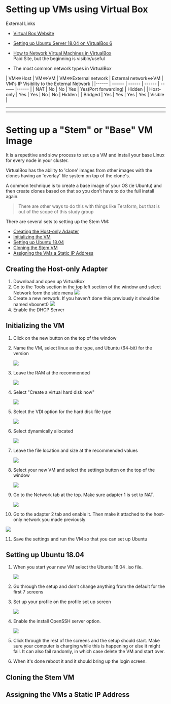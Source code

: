 # Setting up VMs using Virtual Box 

External Links
* [Virtual Box Website](https://www.virtualbox.org/)

* [Setting up Ubuntu Server 18.04 on VirtualBox 6](https://hadisinaee.github.io/posts/setting-up-vbox6/)


* [How to Network Virtual Machines in VirtualBox](https://study.com/academy/lesson/)<BR> Paid Site, but the beginning is visible/useful

* The most common network types in VirtualBox

| VM<=>Host | VM<=>VM | VM<=>External network | External network<=>VM | VM's IP Visiblity to the External Network |
|------ | ------ | ------ | ------ | ------ |------ |
| NAT | No | No | Yes | Yes(Port forwarding) | Hidden |
| Host-only | Yes | Yes | No | No | Hidden |
| Bridged | Yes | Yes | Yes | Yes | Visible |


- - - 
- - - 

# Setting up a "Stem" or "Base" VM Image

It is a repetitive and slow process to set up a VM and install your base Linux for every node in your cluster.

VirtualBox has the ability to 'clone' images from other images with the clones having an 'overlay' file system on top of the clone's.  

A common technique is to create a base image of your OS (ie Ubuntu) and then create clones based on that so you don't have to do the full install again.

> There are other ways to do this with things like Teraform, but that is out of the scope of this study group

There are several sets to setting up the Stem VM:
 - [Creating the Host-only Adapter](#creating-the-host-only-adapter)
 - [Initializing the VM](#initializing-the-vm)
 - [Setting up Ubuntu 18.04](#setting-up-ubuntu-1804)
 - [Cloning the Stem VM](#cloning-the-stem-vm)
 - [Assigning the VMs a Static IP Address](#assigning-the-vms-a-static-ip-address)

## Creating the Host-only Adapter

1. Download and open up VirtualBox 
2. Go to the Tools section in the top left section of the window and select Network form the side menu
   ![](../Images/vms/VirtualBox/Tools-Network.png)
3. Create a new network. If you haven't done this previously it should be named vboxnet0
   ![](/Images/vms/VirtualBox/vboxnet0.png)
4. Enable the DHCP Server

## Initializing the VM

1. Click on the new button on the top of the window
2. Name the VM, select linux as the type, and Ubuntu (64-bit) for the version
   
   ![](/Images/vms/VirtualBox/VM-Name.png)
   
3. Leave the RAM at the recommended
   
   ![](/Images/vms/VirtualBox/RAM.png)

4. Select "Create a virtual hard disk now"
   
   ![](/Images/vms/VirtualBox/VirtualHardDisk.png)

5. Select the VDI option for the hard disk file type
   
   ![](/Images/vms/VirtualBox/VDI.png)

6. Select dynamically allocated
   
   ![](/Images/vms/VirtualBox/Dynamically-allocated.png)

7. Leave the file location and size at the recommended values
   
   ![](/Images/vms/VirtualBox/location-size.png)

8. Select your new VM and select the settings button on the top of the window
   
   ![](/Images/vms/VirtualBox/Setting-the-Host-Network.png)

9. Go to the Network tab at the top. Make sure adapter 1 is set to NAT.
    
    ![](/Images/vms/VirtualBox/Adapter1-Nat.png)
  
10. Go to the adapter 2 tab and enable it. Then make it attached to the host-only network you made previously

  ![](/Images/vms/VirtualBox/Adapter2-Host.png)

11. Save the settings and run the VM so that you can set up Ubuntu


## Setting up Ubuntu 18.04
1. When you start your new VM select the Ubuntu 18.04 .iso file.
   
   ![](/Images/vms/VirtualBox/Ubuntu-ISO-Selection.png)

2. Go through the setup and don't change anything from the default for the first 7 screens
   
3. Set up your profile on the profile set up screen
   
   ![](../Images/vms/VirtualBox/ProfileSetup.png)

4. Enable the install OpenSSH server option.
   
   ![](/Images/vms/VirtualBox/SSHSetup.png) 

5. Click through the rest of the screens and the setup should start. Make sure your computer is charging while this is happening or else it might fail. It can also fail randomly, in which case delete the VM and start over.

6. When it's done reboot it and it should bring up the login screen.

## Cloning the Stem VM

## Assigning the VMs a Static IP Address